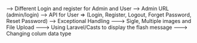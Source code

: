 --> Different Login and register for Admin and User 
--> Admin URL (admin/login) 
--> API for User => (Login, Register, Logout, Forget Password, Reset Password)
--> Exceptional Handling
---> Sigle, Multiple images and File Upload
---> Using Laravel/Casts to display the flash message
---> Changing colum data type
